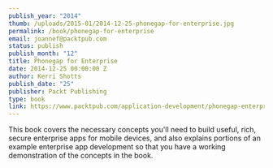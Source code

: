 ```yaml
--- 
publish_year: "2014"
thumb: /uploads/2015-01/2014-12-25-phonegap-for-enterprise.jpg
permalink: /book/phonegap-for-enterprise
email: joannef@packtpub.com
status: publish
publish_month: "12"
title: Phonegap for Enterprise
date: 2014-12-25 00:00:00 Z
author: Kerri Shotts
publish_date: "25"
publisher: Packt Publishing
type: book
link: https://www.packtpub.com/application-development/phonegap-enterprise
---
```


This book covers the necessary concepts you'll need to build useful, rich, secure enterprise apps for mobile devices, and also explains portions of an example enterprise app development so that you have a working demonstration of the concepts in the book.
